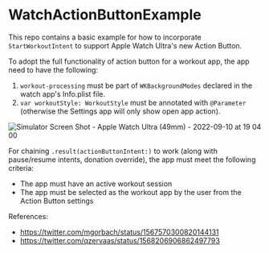 # WatchActionButtonExample

This repo contains a basic example for how to incorporate `StartWorkoutIntent` to support Apple Watch Ultra's new Action Button.

To adopt the full functionality of action button for a workout app, the app need to have the following:
1. `workout-processing` must be part of `WKBackgroundModes` declared in the watch app's Info.plist file.
2. `var workoutStyle: WorkoutStyle` must be annotated with `@Parameter` (otherwise the Settings app will only show open app action).

![Simulator Screen Shot - Apple Watch Ultra (49mm) - 2022-09-10 at 19 04 00](https://user-images.githubusercontent.com/1725664/189508698-6ad7d086-a5f6-4a63-9e46-9ab5663894b3.png)

For chaining `.result(actionButtonIntent:)` to work (along with pause/resume intents, donation override), the app must meet the following criteria:
- The app must have an active workout session
- The app must be selected as the workout app by the user from the Action Button settings

References:
- https://twitter.com/mgorbach/status/1567570300820144131
- https://twitter.com/qzervaas/status/1568206906862497793
